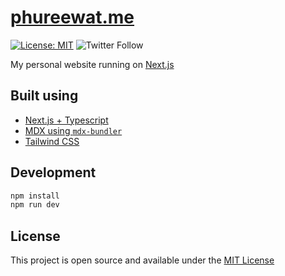 # [phureewat.me](https://phureewat.me)

[![License: MIT](https://img.shields.io/badge/License-MIT-blue.svg)](https://opensource.org/licenses/MIT)
![Twitter Follow](https://img.shields.io/twitter/follow/phureewat29?style=social)

My personal website running on [Next.js](https://nextjs.org/)

## Built using

- [Next.js + Typescript](https://nextjs.org/)
- [MDX using `mdx-bundler`](https://github.com/kentcdodds/mdx-bundler/)
- [Tailwind CSS](https://tailwindcss.com/)

## Development

```bash
npm install
npm run dev
```

## License

This project is open source and available under the [MIT License](LICENSE)
